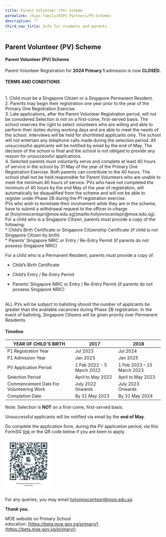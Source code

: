 ```yaml
---
title: Parent Volunteer (PV) Scheme
permalink: /hips-family/HIPS-Partners/PV-Scheme/
description: ""
third_nav_title: Info for students and parents
---
```

## Parent Volunteer (PV) Scheme 

#### Parent Volunteer (PV) Scheme

Parent Volunteer Registration for&nbsp;**2024 Primary 1**&nbsp;admission is now&nbsp;**CLOSED.**

#### TERMS AND CONDITIONS
<br>
1. Child must be a Singapore Citizen or a Singapore Permanent Resident.
<br>
2. Parents may begin their registration one year prior to the year of the Primary One Registration Exercise. 
<br>
3. 	Late applications, after the Parent Volunteer Registration period, will not be considered.Selection is not on a first-come, first-served basis. The school reserves the right to select volunteers who are willing and able to perform their duties during working days and are able to meet the needs of the school. Interviews will be held for shortlisted applicants only. The school will not entertain any telephone calls made during the selection period. All unsuccessful applicants will be notified by email by the end of May. The decision of the school is final and the school is not obliged to provide any reason for unsuccessful applications.
<br>
4. Selected parents must voluntarily serve and complete at least 40 hours of service in the school by 31 May of the year of the Primary One Registration Exercise. Both parents can contribute to the 40 hours. The school shall not be held responsible for Parent Volunteers who are unable to meet the minimum 40 hours of service. PVs who have not completed the minimum of 40 hours by the end May of the year of registration, will automatically be disqualified from the scheme and will not be able to register under Phase 2B during the P1 registration exercise.
<br>
PVs who wish to terminate their involvement while they are in the scheme, have to submit a withdrawal request to the officer in-charge at&nbsp;[holyinnocentspri@moe.edu.sg](mailto:holyinnocentspri@moe.edu.sg).
<br>
For a child who is a Singapore Citizen, parents must provide a copy of the following:
<br>
* Child’s Birth Certificate or Singapore Citizenship Certificate (if child is not Singapore Citizen by birth)
<br>
* Parents’ Singapore NRIC or Entry / Re-Entry Permit (if parents do not possess Singapore NRIC)

For a child who is a Permanent Resident, parents must provide a copy of:
<br>
* Child’s Birth Certificate

* Child’s Entry / Re-Entry Permit

* Parents’ Singapore NRIC or Entry / Re-Entry Permit (if parents do not possess Singapore NRIC)
<br>
ALL PVs will be subject to balloting should the number of applicants be greater than the available vacancies during Phase 2B registration. In the event of balloting, Singapore Citizens will be given priority over Permanent Residents.
<br>


#### Timeline

| YEAR OF CHILD'S BIRTH| 2017| 2018 |
|---|---|---|
| P1 Registration Year| Jul 2023 | Jul 2024|
| P1 Admission Year | Jan 2023  | Jan 2025|
| PV Application Period | 1 Feb 2022 - 5 March 2022|1 Feb 2023 – 15 March 2023|
| Selection Period | April to May 2022 |April to May 2023|
| Commencement Date For Volunteering Work |July 2022 0nwards| July 2023 Onwards|
| Completion Date | By 31 May 2023| By 31 May 2024|

Note: Selection is **NOT** on a first-come, first-served basis.

Unsuccessful applicants will be notified via email by the **end of May**.

Do complete the application form, during the PV application period, via this FormSG&nbsp;[link](https://go.gov.sg/parent-volunteer-scheme-2022)&nbsp;or the QR code below if you are keen to apply.

<img style="width: 30%;" src="/images/pvQR.png" align="centre">

For any queries, you may email&nbsp;[holyinnocentspri@moe.edu.sg](mailto:holyinnocentspri@moe.edu.sg).  

****Thank you.****

MOE website on Primary School education:&nbsp;[https://beta.moe.gov.sg/primary/](https://beta.moe.gov.sg/primary/).
